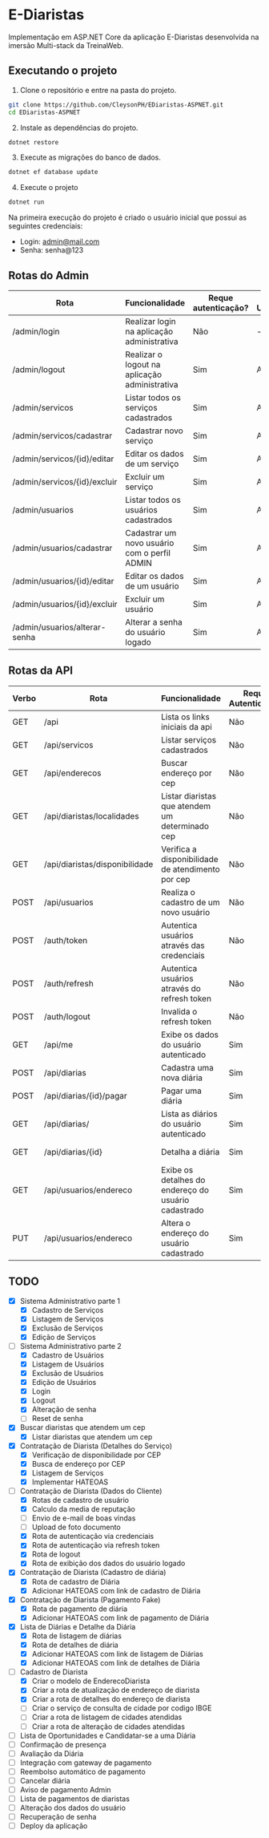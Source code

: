 # E-Diaristas

Implementação em ASP.NET Core da aplicação E-Diaristas desenvolvida na imersão Multi-stack da TreinaWeb.

## Executando o projeto

1. Clone o repositório e entre na pasta do projeto.

```sh
git clone https://github.com/CleysonPH/EDiaristas-ASPNET.git
cd EDiaristas-ASPNET
```

2. Instale as dependências do projeto.

```sh
dotnet restore
```

3. Execute as migrações do banco de dados.

```sh
dotnet ef database update
```

4. Execute o projeto

```sh
dotnet run
```

Na primeira execução do projeto é criado o usuário inicial que possui as seguintes credenciais:

- Login: admin@mail.com
- Senha: senha@123

## Rotas do Admin

| Rota                          | Funcionalidade                                | Reque autenticação? | Tipo Usuário |
| ----------------------------- | --------------------------------------------- | ------------------- | ------------ |
| /admin/login                  | Realizar login na aplicação administrativa    | Não                 | -            |
| /admin/logout                 | Realizar o logout na aplicação administrativa | Sim                 | Admin        |
| /admin/servicos               | Listar todos os serviços cadastrados          | Sim                 | Admin        |
| /admin/servicos/cadastrar     | Cadastrar novo serviço                        | Sim                 | Admin        |
| /admin/servicos/{id}/editar   | Editar os dados de um serviço                 | Sim                 | Admin        |
| /admin/servicos/{id}/excluir  | Excluir um serviço                            | Sim                 | Admin        |
| /admin/usuarios               | Listar todos os usuários cadastrados          | Sim                 | Admin        |
| /admin/usuarios/cadastrar     | Cadastrar um novo usuário com o perfil ADMIN  | Sim                 | Admin        |
| /admin/usuarios/{id}/editar   | Editar os dados de um usuário                 | Sim                 | Admin        |
| /admin/usuarios/{id}/excluir  | Excluir um usuário                            | Sim                 | Admin        |
| /admin/usuarios/alterar-senha | Alterar a senha do usuário logado             | Sim                 | Admin        |

## Rotas da API

| Verbo | Rota                           | Funcionalidade                                      | Requer Autenticação? | Tipo Usuário      |
| ----- | ------------------------------ | --------------------------------------------------- | -------------------- | ----------------- |
| GET   | /api                           | Lista os links iniciais da api                      | Não                  | -                 |
| GET   | /api/servicos                  | Listar serviços cadastrados                         | Não                  | -                 |
| GET   | /api/enderecos                 | Buscar endereço por cep                             | Não                  | -                 |
| GET   | /api/diaristas/localidades     | Listar diaristas que atendem um determinado cep     | Não                  | -                 |
| GET   | /api/diaristas/disponibilidade | Verifica a disponibilidade de atendimento por cep   | Não                  | -                 |
| POST  | /api/usuarios                  | Realiza o cadastro de um novo usuário               | Não                  | -                 |
| POST  | /auth/token                    | Autentica usuários através das credenciais          | Não                  | -                 |
| POST  | /auth/refresh                  | Autentica usuários através do refresh token         | Não                  | -                 |
| POST  | /auth/logout                   | Invalida o refresh token                            | Não                  | -                 |
| GET   | /api/me                        | Exibe os dados do usuário autenticado               | Sim                  | Diarista, Cliente |
| POST  | /api/diarias                   | Cadastra uma nova diária                            | Sim                  | Cliente           |
| POST  | /api/diarias/{id}/pagar        | Pagar uma diária                                    | Sim                  | Cliente           |
| GET   | /api/diarias/                  | Lista as diários do usuário autenticado             | Sim                  | Diarista, Cliente |
| GET   | /api/diarias/{id}              | Detalha a diária                                    | Sim                  | Diarista, Cliente |
| GET   | /api/usuarios/endereco         | Exibe os detalhes do endereço do usuário cadastrado | Sim                  | Diarista          |
| PUT   | /api/usuarios/endereco         | Altera o endereço do usuário cadastrado             | Sim                  | Diarista          |

## TODO

- [x] Sistema Administrativo parte 1
  - [x] Cadastro de Serviços
  - [x] Listagem de Serviços
  - [x] Exclusão de Serviços
  - [x] Edição de Serviços
- [ ] Sistema Administrativo parte 2
  - [x] Cadastro de Usuários
  - [x] Listagem de Usuários
  - [x] Exclusão de Usuários
  - [x] Edição de Usuários
  - [x] Login
  - [x] Logout
  - [x] Alteração de senha
  - [ ] Reset de senha
- [x] Buscar diaristas que atendem um cep
  - [x] Listar diaristas que atendem um cep
- [x] Contratação de Diarista (Detalhes do Serviço)
  - [x] Verificação de disponibilidade por CEP
  - [x] Busca de endereço por CEP
  - [x] Listagem de Serviços
  - [x] Implementar HATEOAS
- [ ] Contratação de Diarista (Dados do Cliente)
  - [x] Rotas de cadastro de usuário
  - [x] Calculo da media de reputação
  - [ ] Envio de e-mail de boas vindas
  - [ ] Upload de foto documento
  - [x] Rota de autenticação via credenciais
  - [x] Rota de autenticação via refresh token
  - [x] Rota de logout
  - [x] Rota de exibição dos dados do usuário logado
- [x] Contratação de Diarista (Cadastro de diária)
  - [x] Rota de cadastro de Diária
  - [x] Adicionar HATEOAS com link de cadastro de Diária
- [x] Contratação de Diarista (Pagamento Fake)
  - [x] Rota de pagamento de diária
  - [x] Adicionar HATEOAS com link de pagamento de Diária
- [x] Lista de Diárias e Detalhe da Diária
  - [x] Rota de listagem de diárias
  - [x] Rota de detalhes de diária
  - [x] Adicionar HATEOAS com link de listagem de Diárias
  - [x] Adicionar HATEOAS com link de detalhes de Diária
- [ ] Cadastro de Diarista
  - [x] Criar o modelo de EnderecoDiarista
  - [x] Criar a rota de atualização de endereço de diarista
  - [x] Criar a rota de detalhes do endereço de diarista
  - [ ] Criar o serviço de consulta de cidade por codigo IBGE
  - [ ] Criar a rota de listagem de cidades atendidas
  - [ ] Criar a rota de alteração de cidades atendidas
- [ ] Lista de Oportunidades e Candidatar-se a uma Diária
- [ ] Confirmação de presença
- [ ] Avaliação da Diária
- [ ] Integração com gateway de pagamento
- [ ] Reembolso automático de pagamento
- [ ] Cancelar diária
- [ ] Aviso de pagamento Admin
- [ ] Lista de pagamentos de diaristas
- [ ] Alteração dos dados do usuário
- [ ] Recuperação de senha
- [ ] Deploy da aplicação
